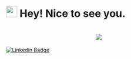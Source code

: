 <h1><img src="https://emojis.slackmojis.com/emojis/images/1531849430/4246/blob-sunglasses.gif?1531849430" width="30"/> Hey! Nice to see you.</h1>

<h1 align="center">
  <a href="https://git.io/typing-svg">
    <img src="https://readme-typing-svg.herokuapp.com/?lines=Welcome+to+My+Profile;+I'm+Zhihong+Mai;Nice+to+see+you!&center=true&size=40&font=SourceCodePro&color=blue&speed=20">
  </a>
</h1>

[![Linkedin Badge](https://img.shields.io/badge/-zhmai-blue?style=flat&logo=Linkedin&logoColor=white&link=https://www.linkedin.com/in/zhmai/)](https://www.linkedin.com/in/zhmai/)


<!--
**ZhihongMai/ZhihongMai** is a ✨ _special_ ✨ repository because its `README.md` (this file) appears on your GitHub profile.

Here are some ideas to get you started:

- 🔭 I’m currently working on ...
- 🌱 I’m currently learning ...
- 👯 I’m looking to collaborate on ...
- 🤔 I’m looking for help with ...
- 💬 Ask me about ...
- 📫 How to reach me: ...
- 😄 Pronouns: ...
- ⚡ Fun fact: ...
-->
